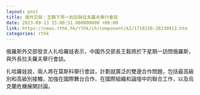 ```yaml
---
layout: post
title: 俄外交部：王毅下周一到訪與拉夫羅夫舉行會談
date: 2023-09-13 15:00:51.000000000 +08:00
link: https://news.rthk.hk/rthk/ch/component/k2/1718150-20230913.htm
categories: rthk
---
```


俄羅斯外交部發言人扎哈羅娃表示，中國外交部長王毅將於下星期一訪問俄羅斯，與外長拉夫羅夫舉行會談。

扎哈羅娃說，兩人將在莫斯科舉行會談，計劃就廣泛的雙邊合作問題，包括最高級別和高級別接觸，加強在國際舞台合作、在國際組織和論壇中的聯合工作，以及烏克蘭危機展開討論。
